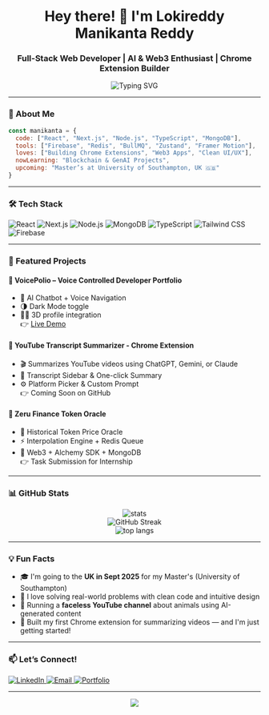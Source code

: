 

<!-- README.md for GitHub Profile -->

<h1 align="center">Hey there! 👋 I'm Lokireddy Manikanta Reddy</h1>
<h3 align="center">Full-Stack Web Developer | AI & Web3 Enthusiast | Chrome Extension Builder</h3>

<p align="center">
  <img src="https://readme-typing-svg.herokuapp.com?font=Fira+Code&weight=500&pause=1000&center=true&vCenter=true&width=435&lines=Passionate+Full-Stack+Web+Developer;React+%7C+Next+%7C+Node+%7C+MongoDB;Love+Building+Chrome+Extensions+%F0%9F%92%BB;Web3+%7C+AI+%7C+Firebase+%7C+UI%2FUX" alt="Typing SVG" />
</p>

---

### 🚀 About Me

```js
const manikanta = {
  code: ["React", "Next.js", "Node.js", "TypeScript", "MongoDB"],
  tools: ["Firebase", "Redis", "BullMQ", "Zustand", "Framer Motion"],
  loves: ["Building Chrome Extensions", "Web3 Apps", "Clean UI/UX"],
  nowLearning: "Blockchain & GenAI Projects",
  upcoming: "Master’s at University of Southampton, UK 🇬🇧"
}
```

---

### 🛠️ Tech Stack

![React](https://img.shields.io/badge/React-20232A?style=for-the-badge&logo=react&logoColor=61DAFB)
![Next.js](https://img.shields.io/badge/Next.js-000000?style=for-the-badge&logo=nextdotjs&logoColor=white)
![Node.js](https://img.shields.io/badge/Node.js-339933?style=for-the-badge&logo=nodedotjs&logoColor=white)
![MongoDB](https://img.shields.io/badge/MongoDB-4EA94B?style=for-the-badge&logo=mongodb&logoColor=white)
![TypeScript](https://img.shields.io/badge/TS-007ACC?style=for-the-badge&logo=typescript&logoColor=white)
![Tailwind CSS](https://img.shields.io/badge/TailwindCSS-06B6D4?style=for-the-badge&logo=tailwindcss&logoColor=white)
![Firebase](https://img.shields.io/badge/Firebase-FFCA28?style=for-the-badge&logo=firebase&logoColor=black)

---

### 🌟 Featured Projects

#### 🔹 **VoicePolio – Voice Controlled Developer Portfolio**
- 🧠 AI Chatbot + Voice Navigation  
- 🌗 Dark Mode toggle  
- 🧑‍💻 3D profile integration  
👉 [Live Demo](https://voicepolio.vercel.app)

#### 🔹 **YouTube Transcript Summarizer - Chrome Extension**
- 🎬 Summarizes YouTube videos using ChatGPT, Gemini, or Claude  
- 🧾 Transcript Sidebar & One-click Summary  
- ⚙️ Platform Picker & Custom Prompt  
👉 Coming Soon on GitHub

#### 🔹 **Zeru Finance Token Oracle**
- 🧪 Historical Token Price Oracle  
- ⚡ Interpolation Engine + Redis Queue  
- 🔗 Web3 + Alchemy SDK + MongoDB  
👉 Task Submission for Internship

---

### 📊 GitHub Stats

<p align="center">
  <img src="https://github-readme-stats.vercel.app/api?username=LokireddyManikanta&show_icons=true&theme=radical" alt="stats" />
  <br/>
  <img src="https://streak-stats.demolab.com/?user=LokireddyManikanta&theme=tokyonight" alt="GitHub Streak" />
  <br/>
  <img src="https://github-readme-stats.vercel.app/api/top-langs/?username=LokireddyManikanta&layout=compact&theme=highcontrast" alt="top langs" />
</p>

---

### 💡 Fun Facts

- 🎓 I'm going to the **UK in Sept 2025** for my Master's (University of Southampton)
- 🧩 I love solving real-world problems with clean code and intuitive design
- 🎥 Running a **faceless YouTube channel** about animals using AI-generated content
- 📱 Built my first Chrome extension for summarizing videos — and I'm just getting started!

---

### 📫 Let’s Connect!

<p align="left">
  <a href="https://www.linkedin.com/in/lokireddy-manikanta-reddy/" target="_blank">
    <img src="https://img.shields.io/badge/LinkedIn-%230077B5.svg?style=for-the-badge&logo=linkedin&logoColor=white" alt="LinkedIn"/>
  </a>
  <a href="mailto:lokireddy.manikanta@gmail.com">
    <img src="https://img.shields.io/badge/Gmail-D14836?style=for-the-badge&logo=gmail&logoColor=white" alt="Email"/>
  </a>
  <a href="https://voicepolio.vercel.app" target="_blank">
    <img src="https://img.shields.io/badge/Portfolio-222222?style=for-the-badge&logo=vercel&logoColor=white" alt="Portfolio"/>
  </a>
</p>

---

<p align="center">
  <img src="https://capsule-render.vercel.app/api?type=waving&color=gradient&height=100&section=footer"/>
</p>
